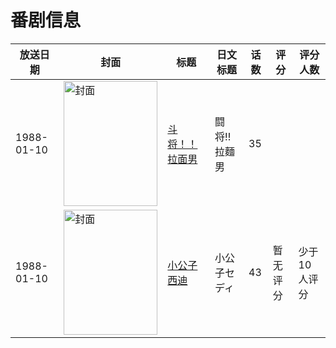 # 番剧信息

|放送日期|封面|标题|日文标题|话数|评分|评分人数|
|---|---|---|---|---|---|---|
|1988-01-10|<img src="//lain.bgm.tv/pic/cover/c/21/6e/299458_4Q03M.jpg" alt="封面" style="width:150px;height:200px;object-fit:cover;">|[斗将！！拉面男](https://bangumi.tv/subject/299458)|闘将!!拉麵男|35|||
|1988-01-10|<img src="//lain.bgm.tv/pic/cover/c/c8/9b/68707_K944k.jpg" alt="封面" style="width:150px;height:200px;object-fit:cover;">|[小公子西迪](https://bangumi.tv/subject/68707)|小公子セディ|43|暂无评分|少于10人评分|
